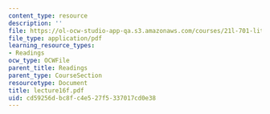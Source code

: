 ```yaml
---
content_type: resource
description: ''
file: https://ol-ocw-studio-app-qa.s3.amazonaws.com/courses/21l-701-literary-interpretation-interpreting-poetry-fall-2003/cd59256dbc8fc4e527f5337017cd0e38_lecture16f.pdf
file_type: application/pdf
learning_resource_types:
- Readings
ocw_type: OCWFile
parent_title: Readings
parent_type: CourseSection
resourcetype: Document
title: lecture16f.pdf
uid: cd59256d-bc8f-c4e5-27f5-337017cd0e38
---
```

